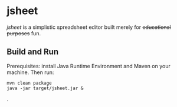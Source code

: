 jsheet
======

_jsheet_ is a simplistic spreadsheet editor built merely for ~~educational purposes~~ fun.

Build and Run
-------------

Prerequisites: install Java Runtime Environment and Maven on your machine. Then run:

```
mvn clean package
java -jar target/jsheet.jar &
```

.